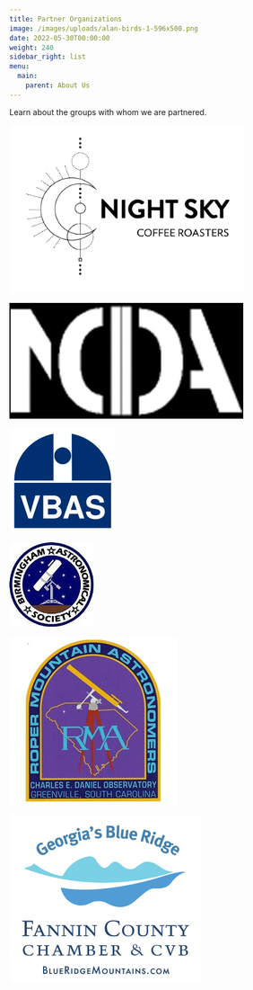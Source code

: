 ```yaml
---
title: Partner Organizations
image: /images/uploads/alan-birds-1-596x500.png
date: 2022-05-30T00:00:00
weight: 240
sidebar_right: list
menu:
  main:
    parent: About Us
---
```

Learn about the groups with whom we are partnered.

![Night Sky Coffee Roasters](/images/uploads/nsky_black_artboard-1large-002-.2.png "Night Sky Coffee Roasters")

![IDA - North Carolina Chapter](/images/uploads/idanc.png "DarkSky North Carolina")

<!-- more -->

![Von Braun Astronomical Society](/images/uploads/vbas.png "Von Braun Astronomical Society")

![Birmingham Astronomical Society](/images/uploads/bas.jpg "Birmingham Astronomical Society")

![Roper Mountain Astronomers](/images/uploads/rma2.jpg "Roper Mountain Astronomers")

![Fannin County Chamber of Commerce](/images/uploads/fanninc-cvb-logo-web.small.png "Fannin County Chamber of Commerce")